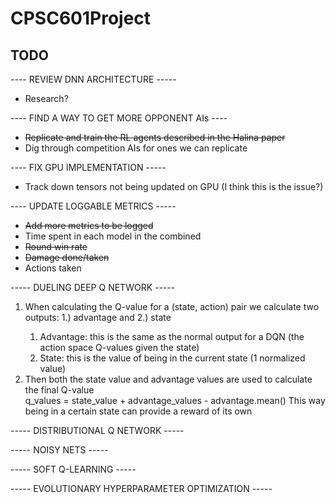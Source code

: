 # CPSC601Project #

## TODO ##

---- REVIEW DNN ARCHITECTURE -----
<ul>
<li>Research?</li>
</ul>

---- FIND A WAY TO GET MORE OPPONENT AIs ----
<ul>
<li><s>Replicate and train the RL agents described in the Halina paper</s></li>
<li>Dig through competition AIs for ones we can replicate</li>
</ul>

---- FIX GPU IMPLEMENTATION -----
<ul><li>Track down tensors not being updated on GPU (I think this is the issue?)</li></ul>

---- UPDATE LOGGABLE METRICS -----
<ul>
<li><s>Add more metrics to be logged</s></li>
<li>Time spent in each model in the combined</li>
<li><s>Round win rate</s></li>
<li><s>Damage done/taken</s></li>
<li>Actions taken</li>
</ul>

----- DUELING DEEP Q NETWORK -----
<ol>
<li>When calculating the Q-value for a (state, action) pair we calculate two outputs: 1.) advantage and 2.) state</li>
	<ol><li>Advantage: this is the same as the normal output for a DQN (the action space Q-values given the state)</li>
	<li>State: this is the value of being in the current state (1 normalized value)</li></ol>
<li>Then both the state value and advantage values are used to calculate the final Q-value<br>
	q_values = state_value + advantage_values - advantage.mean() 
		This way being in a certain state can provide a reward of its own</li>
</ol>

----- DISTRIBUTIONAL Q NETWORK -----

----- NOISY NETS -----

----- SOFT Q-LEARNING -----

----- EVOLUTIONARY HYPERPARAMETER OPTIMIZATION -----